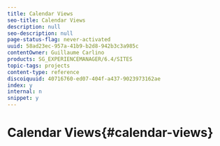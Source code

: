 ```yaml
---
title: Calendar Views
seo-title: Calendar Views
description: null
seo-description: null
page-status-flag: never-activated
uuid: 58ad23ec-957a-41b9-b2d8-942b3c3a985c
contentOwner: Guillaume Carlino
products: SG_EXPERIENCEMANAGER/6.4/SITES
topic-tags: projects
content-type: reference
discoiquuid: 40716760-ed07-404f-a437-9023973162ae
index: y
internal: n
snippet: y
---
```


# Calendar Views{#calendar-views}


